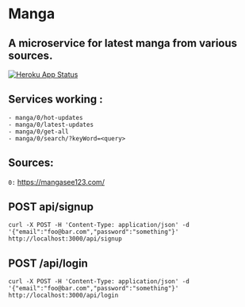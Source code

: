 # Manga
## A microservice for latest manga from various sources.

[![Heroku App Status](https://heroku-shields.herokuapp.com/manganode)](https://manganode.herokuapp.com)

## Services working :

```
- manga/0/hot-updates
- manga/0/latest-updates
- manga/0/get-all
- manga/0/search/?keyWord=<query>
```

## Sources:

`0:` https://mangasee123.com/


## POST api/signup

```curl -X POST -H 'Content-Type: application/json' -d '{"email":"foo@bar.com","password":"something"}' http://localhost:3000/api/signup```

## POST /api/login

```curl -X POST -H 'Content-Type: application/json' -d '{"email":"foo@bar.com","password":"something"}' http://localhost:3000/api/login```